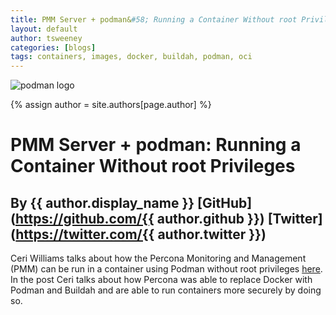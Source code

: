 ```yaml
---
title: PMM Server + podman&#58; Running a Container Without root Privileges 
layout: default
author: tsweeney 
categories: [blogs]
tags: containers, images, docker, buildah, podman, oci
---
```

![podman logo](https://podman.io/images/podman.svg)

{% assign author = site.authors[page.author] %}

# PMM Server + podman: Running a Container Without root Privileges 
## By {{ author.display_name }} [GitHub](https://github.com/{{ author.github }}) [Twitter](https://twitter.com/{{ author.twitter }})

Ceri Williams talks about how the Percona Monitoring and Management (PMM) can be run in a container using Podman without root privileges [here](https://www.percona.com/blog/2019/10/22/pmm-server-podman-running-a-container-without-root-privileges/?utm_campaign=2019%20Blog%20Q4&utm_content=103803368&utm_medium=social&utm_source=twitter&hss_channel=tw-35373186).  In the post Ceri talks about how Percona was able to replace Docker with Podman and Buildah and are able to run containers more securely by doing so. 

